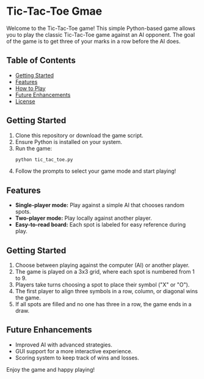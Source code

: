 # Tic-Tac-Toe Gmae

Welcome to the Tic-Tac-Toe game! This simple Python-based game allows you to play the classic Tic-Tac-Toe game against an AI opponent. The goal of the game is to get three of your marks in a row before the AI does.

## Table of Contents
- [Getting Started](#getting-started)
- [Features](#features)
- [How to Play](#how-to-play)
- [Future Enhancements](#future-enhancements)
- [License](#license)

## Getting Started
1. Clone this repository or download the game script.
2. Ensure Python is installed on your system.
3. Run the game:
   ```bash
   python tic_tac_toe.py
4. Follow the prompts to select your game mode and start playing!


## Features
- __Single-player mode:__ Play against a simple AI that chooses random spots.
- __Two-player mode:__ Play locally against another player.
- __Easy-to-read board:__ Each spot is labeled for easy reference during play.



## Getting Started
1. Choose between playing against the computer (AI) or another player.
2. The game is played on a 3x3 grid, where each spot is numbered from 1 to 9.
3. Players take turns choosing a spot to place their symbol ("X" or "O").
4. The first player to align three symbols in a row, column, or diagonal wins the game.
5. If all spots are filled and no one has three in a row, the game ends in a draw.


## Future Enhancements
- Improved AI with advanced strategies.
- GUI support for a more interactive experience.
- Scoring system to keep track of wins and losses.

Enjoy the game and happy playing!



